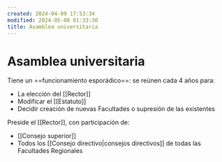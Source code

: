 ```yaml
---
created: 2024-04-09 17:53:34
modified: 2024-05-08 01:33:30
title: Asamblea universitaria
---
```


# Asamblea universitaria

Tiene un ==funcionamiento esporádico==: se reúnen cada 4 años para:

- La elección del [[Rector]]
- Modificar el [[Estatuto]]
- Decidir creación de nuevas Facultades o supresión de las existentes

Preside el [[Rector]], con participación de:

- [[Consejo superior]]
- Todos los [[Consejo directivo|consejos directivos]] de todas las Facultades Regionales 
